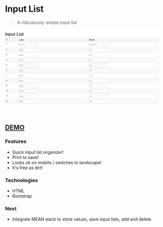 #	Input List

> A ridiculously simple input list 

<a href="http://krisplunkett.github.io/input-list/"><img src="/InputList.png"></a>

## <a href="http://krisplunkett.github.io/input-list/">DEMO</a>

### Features
* Quick input list organizer!
* Print to save!
* Looks ok on mobile / switches to landscape!
* It's free as dirt!

### Technologies
* HTML
* Bootstrap

### Next
* Integrate MEAN stack to store values, save input lists, add and delete

